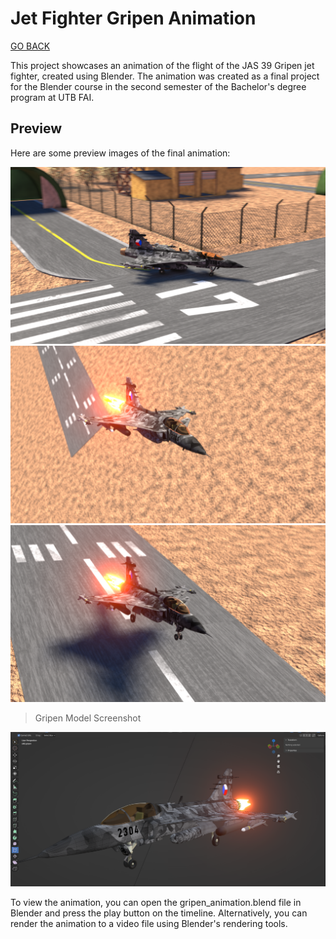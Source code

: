 # Jet Fighter Gripen Animation

[GO BACK](../../../)

This project showcases an animation of the flight of the JAS 39 Gripen jet fighter, created using Blender. The animation was created as a final project for the Blender course in the second semester of the Bachelor's degree program at UTB FAI.

## Preview

Here are some preview images of the final animation:

<img src="img1.png">

<img src="img2.png">

<img src="img3.png">


> Gripen Model Screenshot
<img src="screen.png">

To view the animation, you can open the gripen_animation.blend file in Blender and press the play button on the timeline. Alternatively, you can render the animation to a video file using Blender's rendering tools.